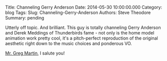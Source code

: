 Title: Channeling Gerry Anderson
Date: 2014-05-30 10:00:00.000
Category: blog
Tags: 
Slug: Channeling-Gerry-Anderson
Authors: Steve Theodore
Summary: pending

Utterly off topic.  And brilliant.  This guy is totally channeling Gerry
Anderson and Derek Meddings of Thunderbirds fame - not only is the home model
animation work pretty cool, it's a pitch-perfect reproduction of the original
aesthetic right down to the music choices and ponderous VO.  
  
  
[Mr. Greg Martin](https://www.youtube.com/channel/UCXrNQKFtJYX63eJtUQz1jJA), I
salute you!  

  

  



